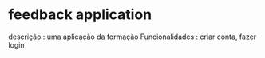 # feedback application
descrição : uma aplicação da formação
Funcionalidades : criar conta, fazer login 
